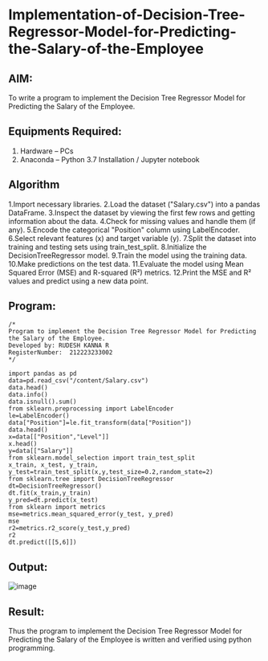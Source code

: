 # Implementation-of-Decision-Tree-Regressor-Model-for-Predicting-the-Salary-of-the-Employee

## AIM:
To write a program to implement the Decision Tree Regressor Model for Predicting the Salary of the Employee.

## Equipments Required:
1. Hardware – PCs
2. Anaconda – Python 3.7 Installation / Jupyter notebook

## Algorithm
1.Import necessary libraries.
2.Load the dataset ("Salary.csv") into a pandas DataFrame.
3.Inspect the dataset by viewing the first few rows and getting information about the data.
4.Check for missing values and handle them (if any).
5.Encode the categorical "Position" column using LabelEncoder.
6.Select relevant features (x) and target variable (y).
7.Split the dataset into training and testing sets using train_test_split.
8.Initialize the DecisionTreeRegressor model.
9.Train the model using the training data.
10.Make predictions on the test data.
11.Evaluate the model using Mean Squared Error (MSE) and R-squared (R²) metrics.
12.Print the MSE and R² values and predict using a new data point.

## Program:
```
/*
Program to implement the Decision Tree Regressor Model for Predicting the Salary of the Employee.
Developed by: RUDESH KANNA R
RegisterNumber:  212223233002
*/
```
```
import pandas as pd
data=pd.read_csv("/content/Salary.csv")
data.head()
data.info()
data.isnull().sum()
from sklearn.preprocessing import LabelEncoder
le=LabelEncoder()
data["Position"]=le.fit_transform(data["Position"])
data.head()
x=data[["Position","Level"]]
x.head()
y=data[["Salary"]]
from sklearn.model_selection import train_test_split
x_train, x_test, y_train, y_test=train_test_split(x,y,test_size=0.2,random_state=2)
from sklearn.tree import DecisionTreeRegressor
dt=DecisionTreeRegressor()
dt.fit(x_train,y_train)
y_pred=dt.predict(x_test)
from sklearn import metrics
mse=metrics.mean_squared_error(y_test, y_pred)
mse
r2=metrics.r2_score(y_test,y_pred)
r2
dt.predict([[5,6]])
```
## Output:
![image](https://github.com/user-attachments/assets/c31c23eb-0e91-4df9-a8f2-85bc7a774dd8)


## Result:
Thus the program to implement the Decision Tree Regressor Model for Predicting the Salary of the Employee is written and verified using python programming.
